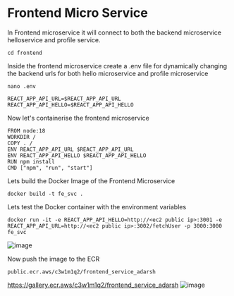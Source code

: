 # Frontend Micro Service

In Frontend microservice it will connect to both the backend microservice helloservice and profile service.

```
cd frontend
```
Inside the frontend microservice create a .env file for dynamically changing the backend urls for both hello microservice and profile microservice

```
nano .env
```
```
REACT_APP_API_URL=$REACT_APP_API_URL
REACT_APP_API_HELLO=$REACT_APP_API_HELLO
```

Now let's containerise the frontend microservice
```
FROM node:18
WORKDIR /
COPY . /
ENV REACT_APP_API_URL $REACT_APP_API_URL
ENV REACT_APP_API_HELLO $REACT_APP_API_HELLO
RUN npm install
CMD ["npm", "run", "start"]
```

Lets build the Docker Image of the Frontend Microservice
```
docker build -t fe_svc .
```
Lets test the Docker container with the environment variables
```
docker run -it -e REACT_APP_API_HELLO=http://<ec2 public ip>:3001 -e REACT_APP_API_URL=http://<ec2 public ip>:3002/fetchUser -p 3000:3000 fe_svc
```
![image](https://github.com/AdarshIITDH/MERN_Microservices_EKS_Deployment/assets/60352729/80d211c5-cbb5-44d9-a5bb-200e546ab6b8)


Now push the image to the ECR

```
public.ecr.aws/c3w1m1q2/frontend_service_adarsh
```
https://gallery.ecr.aws/c3w1m1q2/frontend_service_adarsh
![image](https://github.com/AdarshIITDH/MERN_Microservices_EKS_Deployment/assets/60352729/e8561d9b-6c53-41d8-bae5-13daad36bc23)


